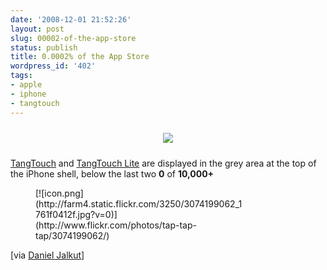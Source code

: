 ```yaml
---
date: '2008-12-01 21:52:26'
layout: post
slug: 00002-of-the-app-store
status: publish
title: 0.0002% of the App Store
wordpress_id: '402'
tags:
- apple
- iphone
- tangtouch
---
```


<div style="font-size: 4em; padding: 10px; text-align:center; margin-left: auto; margin-right: auto, max-width:768px">
<img src="#{ site.s3.url }images/2008-10-24-tangtouch-icon.png">
</div>

[TangTouch][tangtouch] and [TangTouch Lite][tangtouch-lite] are displayed in the grey area at the top of the iPhone shell, below the last two __0__  of __10,000+__

<figure style="max-width: 333px">
[![icon.png](http://farm4.static.flickr.com/3250/3074199062_1761f0412f.jpg?v=0)](http://www.flickr.com/photos/tap-tap-tap/3074199062/)
</figure>

[via [Daniel Jalkut][jalkut]]

[tangtouch]: http://phobos.apple.com/WebObjects/MZStore.woa/wa/viewSoftware?id=292658907&mt;=8
[tangtouch-lite]: http://phobos.apple.com/WebObjects/MZStore.woa/wa/viewSoftware?id=292657700&mt;=8
[jalkut]: http://www.red-sweater.com/blog/648/10000-apps

